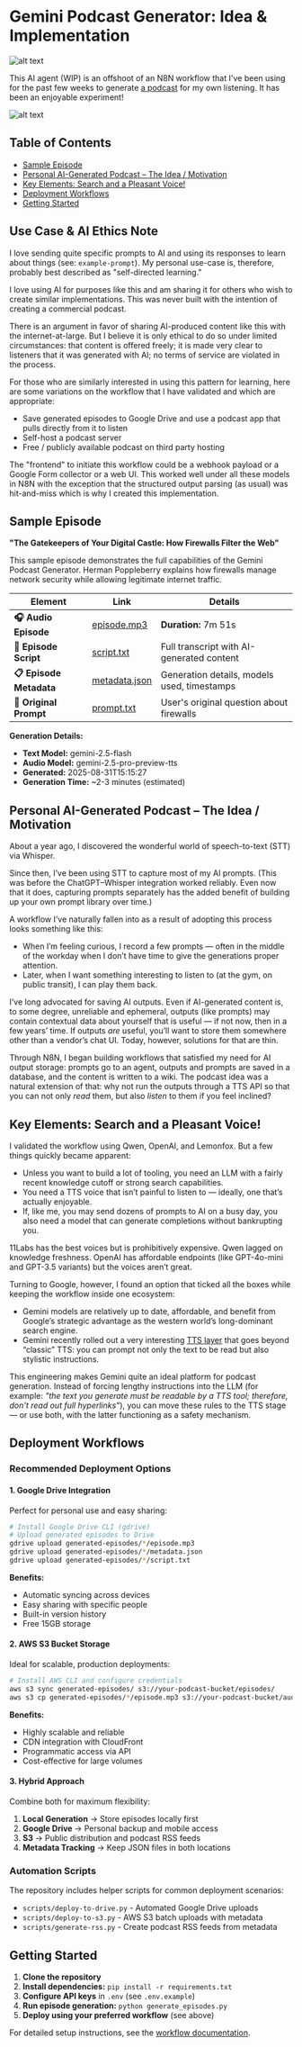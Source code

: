 # Gemini Podcast Generator: Idea & Implementation

![alt text](banner.webp)

This AI agent (WIP) is an offshoot of an N8N workflow that I've been using for the past few weeks to generate [a podcast](https://open.spotify.com/show/4RlBls1ZQxs4ciREOR8vpU?si=34F4kvIzRVCHo5ehvNYI2w) for my own listening. It has been an enjoyable experiment!

![alt text](graphics/workflow-1.png)

## Table of Contents

- [Sample Episode](#sample-episode)
- [Personal AI-Generated Podcast – The Idea / Motivation](#personal-ai-generated-podcast--the-idea--motivation)
- [Key Elements: Search and a Pleasant Voice!](#key-elements-search-and-a-pleasant-voice)
- [Deployment Workflows](#deployment-workflows)
- [Getting Started](#getting-started)

## Use Case & AI Ethics Note

I love sending quite specific prompts to AI and using its responses to learn about things (see: `example-prompt`). My personal use-case is, therefore, probably best described as "self-directed learning."

I love using AI for purposes like this and am sharing it for others who wish to create similar implementations. This was never built with the intention of creating a commercial podcast.

There is an argument in favor of sharing AI-produced content like this with the internet-at-large. But I believe it is only ethical to do so under limited circumstances: that content is offered freely; it is made very clear to listeners that it was generated with AI; no terms of service are violated in the process. 

For those who are similarly interested in using this pattern for learning, here are some variations on the workflow that I have validated and which are appropriate:

- Save generated episodes to Google Drive and use a podcast app that pulls directly from it to listen 
- Self-host a podcast server 
- Free / publicly available podcast on third party hosting 

The "frontend" to initiate this workflow could be a webhook payload or a Google Form collector or a web UI. This worked well under all these models in N8N with the exception that the structured output parsing (as usual) was hit-and-miss which is why I created this implementation.

## Sample Episode

**"The Gatekeepers of Your Digital Castle: How Firewalls Filter the Web"**

This sample episode demonstrates the full capabilities of the Gemini Podcast Generator. Herman Poppleberry explains how firewalls manage network security while allowing legitimate internet traffic.

| Element | Link | Details |
|---------|------|---------|
| **🎧 Audio Episode** | [episode.mp3](generated-episodes/the-gatekeepers-of-your-digital-castle-how-firewalls-filter-the-web/episode.mp3) | **Duration:** 7m 51s |
| **📝 Episode Script** | [script.txt](generated-episodes/the-gatekeepers-of-your-digital-castle-how-firewalls-filter-the-web/script.txt) | Full transcript with AI-generated content |
| **📋 Episode Metadata** | [metadata.json](generated-episodes/the-gatekeepers-of-your-digital-castle-how-firewalls-filter-the-web/metadata.json) | Generation details, models used, timestamps |
| **💭 Original Prompt** | [prompt.txt](generated-episodes/the-gatekeepers-of-your-digital-castle-how-firewalls-filter-the-web/prompt.txt) | User's original question about firewalls |

**Generation Details:**
- **Text Model:** gemini-2.5-flash
- **Audio Model:** gemini-2.5-pro-preview-tts  
- **Generated:** 2025-08-31T15:15:27
- **Generation Time:** ~2-3 minutes (estimated)

## Personal AI-Generated Podcast – The Idea / Motivation

About a year ago, I discovered the wonderful world of speech-to-text (STT) via Whisper.

Since then, I’ve been using STT to capture most of my AI prompts. (This was before the ChatGPT–Whisper integration worked reliably. Even now that it does, capturing prompts separately has the added benefit of building up your own prompt library over time.)

A workflow I’ve naturally fallen into as a result of adopting this process looks something like this:

* When I’m feeling curious, I record a few prompts — often in the middle of the workday when I don’t have time to give the generations proper attention.
* Later, when I want something interesting to listen to (at the gym, on public transit), I can play them back.

I’ve long advocated for saving AI outputs. Even if AI-generated content is, to some degree, unreliable and ephemeral, outputs (like prompts) may contain contextual data about yourself that is useful — if not now, then in a few years’ time. If outputs *are* useful, you’ll want to store them somewhere other than a vendor’s chat UI. Today, however, solutions for that are thin.

Through N8N, I began building workflows that satisfied my need for AI output storage: prompts go to an agent, outputs and prompts are saved in a database, and the content is written to a wiki. The podcast idea was a natural extension of that: why not run the outputs through a TTS API so that you can not only *read* them, but also *listen* to them if you feel inclined?

## Key Elements: Search and a Pleasant Voice!

I validated the workflow using Qwen, OpenAI, and Lemonfox. But a few things quickly became apparent:

* Unless you want to build a lot of tooling, you need an LLM with a fairly recent knowledge cutoff or strong search capabilities.
* You need a TTS voice that isn’t painful to listen to — ideally, one that’s actually enjoyable.
* If, like me, you may send dozens of prompts to AI on a busy day, you also need a model that can generate completions without bankrupting you.

11Labs has the best voices but is prohibitively expensive. Qwen lagged on knowledge freshness. OpenAI has affordable endpoints (like GPT-4o-mini and GPT-3.5 variants) but the voices aren’t great.

Turning to Google, however, I found an option that ticked all the boxes while keeping the workflow inside one ecosystem:

* Gemini models are relatively up to date, affordable, and benefit from Google’s strategic advantage as the western world’s long-dominant search engine.
* Gemini recently rolled out a very interesting [TTS layer](https://ai.google.dev/gemini-api/docs/speech-generation) that goes beyond “classic” TTS: you can prompt not only the text to be read but also stylistic instructions.

This engineering makes Gemini quite an ideal platform for podcast generation. Instead of forcing lengthy instructions into the LLM (for example: *"the text you generate must be readable by a TTS tool; therefore, don't read out full hyperlinks"*), you can move these rules to the TTS stage — or use both, with the latter functioning as a safety mechanism.

## Deployment Workflows

### Recommended Deployment Options

#### 1. Google Drive Integration
Perfect for personal use and easy sharing:

```bash
# Install Google Drive CLI (gdrive)
# Upload generated episodes to Drive
gdrive upload generated-episodes/*/episode.mp3
gdrive upload generated-episodes/*/metadata.json
gdrive upload generated-episodes/*/script.txt
```

**Benefits:**
- Automatic syncing across devices
- Easy sharing with specific people
- Built-in version history
- Free 15GB storage

#### 2. AWS S3 Bucket Storage
Ideal for scalable, production deployments:

```bash
# Install AWS CLI and configure credentials
aws s3 sync generated-episodes/ s3://your-podcast-bucket/episodes/
aws s3 cp generated-episodes/*/episode.mp3 s3://your-podcast-bucket/audio/ --recursive
```

**Benefits:**
- Highly scalable and reliable
- CDN integration with CloudFront
- Programmatic access via API
- Cost-effective for large volumes

#### 3. Hybrid Approach
Combine both for maximum flexibility:

1. **Local Generation** → Store episodes locally first
2. **Google Drive** → Personal backup and mobile access  
3. **S3** → Public distribution and podcast RSS feeds
4. **Metadata Tracking** → Keep JSON files in both locations

### Automation Scripts

The repository includes helper scripts for common deployment scenarios:

- `scripts/deploy-to-drive.py` - Automated Google Drive uploads
- `scripts/deploy-to-s3.py` - AWS S3 batch uploads with metadata
- `scripts/generate-rss.py` - Create podcast RSS feeds from metadata

## Getting Started

1. **Clone the repository**
2. **Install dependencies:** `pip install -r requirements.txt`
3. **Configure API keys** in `.env` (see `.env.example`)
4. **Run episode generation:** `python generate_episodes.py`
5. **Deploy using your preferred workflow** (see above)

For detailed setup instructions, see the [workflow documentation](workflow.md).